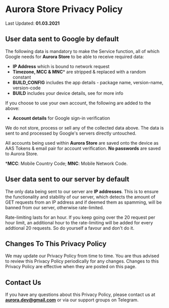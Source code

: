 # Aurora Store Privacy Policy

Last Updated: **01.03.2021**

## User data sent to Google by default

The following data is mandatory to make the Service function, all of which Google needs for **Aurora Store** to be able to receive required data:

- **IP Address** which is bound to network request
- **Timezone, MCC & MNC*** are stripped & replaced with a random constant
- **BUILD_CONFIG** includes the app details - package name,
  version-name, version-code
- **BUILD** includes your device details, see for more info

If you choose to use your own account, the following are added to the above:

- **Account details** for Google sign-in verification

We do not store, process or sell any of the collected data above. The data is sent to and processed by Google's servers directly untouched.

All accounts being used within **Aurora Store** are saved onto the device as AAS Tokens & email pair for account verification. **No passwords** are saved to Aurora Store.

***MCC**: Mobile Country Code; **MNC**: Mobile Network Code.

## User data sent to our server by default

The only data being sent to our server are **IP addresses**. This is to ensure the functionality and stability of our server, which detects the amount of GET requests from an IP address and if deemed them as spamming, will be banned from our server, otherwise rate-limited.

Rate-limiting lasts for an hour. If you keep going over the 20 request per hour limit, an additional hour to the rate-limiting will be added for every addtional 20 requests. So do yourself a favour and don't do it.

## Changes To This Privacy Policy

We may update our Privacy Policy from time to time. You are thus advised to review this Privacy Policy periodically for any changes. Changes to this Privacy Policy are effective when they are posted on this page.

## Contact Us

If you have any questions about this Privacy Policy, please contact us at **aurora.dev@gmail.com** or via our support groups on Telegram.
